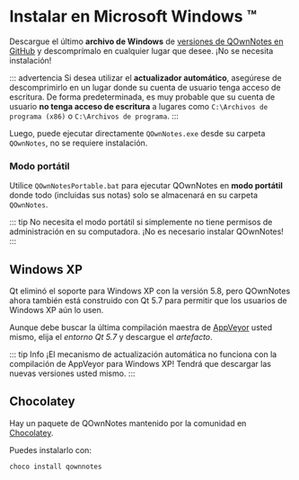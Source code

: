 # Instalar en Microsoft Windows ™

Descargue el último **archivo de Windows** de [versiones de QOwnNotes en GitHub](https://github.com/pbek/QOwnNotes/releases) y descomprímalo en cualquier lugar que desee. ¡No se necesita instalación!

::: advertencia Si desea utilizar el **actualizador automático**, asegúrese de descomprimirlo en un lugar donde su cuenta de usuario tenga acceso de escritura. De forma predeterminada, es muy probable que su cuenta de usuario **no tenga acceso de escritura** a lugares como `C:\Archivos de programa (x86)` o `C:\Archivos de programa`.
:::

Luego, puede ejecutar directamente `QOwnNotes.exe` desde su carpeta `QOwnNotes`, no se requiere instalación.

### Modo portátil

Utilice `QOwnNotesPortable.bat` para ejecutar QOwnNotes en **modo portátil** donde todo (incluidas sus notas) solo se almacenará en su carpeta `QOwnNotes`.

::: tip
No necesita el modo portátil si simplemente no tiene permisos de administración en su computadora. ¡No es necesario instalar QOwnNotes!
:::

## Windows XP

Qt eliminó el soporte para Windows XP con la versión 5.8, pero QOwnNotes ahora también está construido con Qt 5.7 para permitir que los usuarios de Windows XP aún lo usen.

Aunque debe buscar la última compilación maestra de [AppVeyor](https://ci.appveyor.com/project/pbek/qownnotes/history) usted mismo, elija el *entorno Qt 5.7* y descargue el *artefacto*.

::: tip Info
¡El mecanismo de actualización automática no funciona con la compilación de AppVeyor para Windows XP! Tendrá que descargar las nuevas versiones usted mismo.
:::

## Chocolatey

Hay un paquete de QOwnNotes mantenido por la comunidad en [Chocolatey](https://chocolatey.org/packages/qownnotes/).

Puedes instalarlo con:

```shell
choco install qownnotes
```
